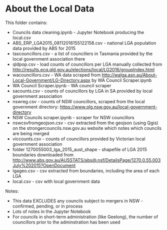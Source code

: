 About the Local Data
========

This folder contains:

* Councils data cleaning.ipynb - Jupyter Notebook producing the local.csv
* ABS_ERP_LGA2015_08112016155122158.csv - national LGA population data provided by ABS for 2015
* tascouncillors.csv - a list of councillers in Tasmania provided by the local government association there
* qldpop.csv - load counts of councillors per LGA manually collected from http://results.ecq.qld.gov.au/elections/local/LG2016/groupIndex.html
* wacouncillors.csv - WA data scraped from http://walga.asn.au/About-Local-Government/LG-Directory.aspx by WA Council Scraper.ipynb
* WA Council Scraper.ipynb - WA council scraper
* sacounts.csv - counts of councillors by LGA in SA provided by local government association
* nswreg.csv - counts of NSW councillors, scraped from the local government directory: https://www.olg.nsw.gov.au/local-government-directory
* NSW Councils scraper.ipynb - scraper for NSW councillors
* nswcsvfromgeojson.csv - csv extracted from the geojson (using Qgis) on the strongercouncils.nsw.gov.au website which notes which councils are being merged
* viccounts.csv - counts of councillors provided by Victorian local government association
* folder 1270055003_lga_2015_aust_shape - shapefile of LGA 2015 boundaries downloaded from http://www.abs.gov.au/AUSSTATS/abs@.nsf/DetailsPage/1270.0.55.003July%202015?OpenDocument
* lgageo.csv - csv extracted from boundaries, including the area of each LGA
* local.csv - csv with local government data

Notes:

* This data EXCLUDES any councils subject to mergers in NSW - confirmed, pending, or in process
* Lots of notes in the Jupyter Notebook
* For councils in short-term administration (like Geelong), the number of councillors prior to the adminstration has been used
